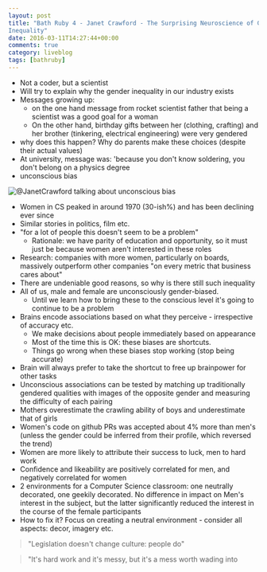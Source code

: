 ```yaml
---
layout: post
title: "Bath Ruby 4 - Janet Crawford - The Surprising Neuroscience of Gender
Inequality"
date: 2016-03-11T14:27:44+00:00
comments: true
category: liveblog
tags: [bathruby]
---
```


* Not a coder, but a scientist
* Will try to explain why the gender inequality in our industry exists
* Messages growing up:
  * on the one hand message from rocket scientist father that being a
  scientist was a good goal for a woman
  * On the other hand, birthday gifts between her (clothing, crafting) and her
  brother (tinkering, electrical engineering) were very gendered
* why does this happen? Why do parents make these choices (despite their
actual values)
* At university, message was: 'because you don't know soldering, you don't
belong on a physics degree
* unconscious bias

![@JanetCrawford talking about unconscious
bias](https://pbs.twimg.com/media/CdRn7iuW4AE6ksq.jpg)

* Women in CS peaked in around 1970 (30-ish%) and has been declining ever
since
* Similar stories in politics, film etc.
* "for a lot of people this doesn't seem to be a problem"
  * Rationale: we have parity of education and opportunity, so it must just be
  because women aren't interested in these roles
* Research: companies with more women, particularly on boards, massively
outperform other companies "on every metric that business cares about"
* There are undeniable good reasons, so why is there still such inequality
* All of us, male and female are unconsciously gender-biased.
  * Until we learn how to bring these to the conscious level it's going to
  continue to be a problem
* Brains encode associations based on what they perceive - irrespective of
accuracy etc.
  * We make decisions about people immediately based on appearance
  * Most of the time this is OK: these biases are shortcuts.
  * Things go wrong when these biases stop working (stop being accurate)
* Brain will always prefer to take the shortcut to free up brainpower for
other tasks
* Unconscious associations can be tested by matching up traditionally gendered
qualities with images of the opposite gender and measuring the difficulty of
each pairing
* Mothers overestimate the crawling ability of boys and underestimate that of
girls
* Women's code on github PRs was accepted about 4% more than men's (unless the
gender could be inferred from their profile, which reversed the trend)
* Women are more likely to attribute their success to luck, men to hard work
* Confidence and likeability are positively correlated for men, and negatively
correlated for women
* 2 environments for a Computer Science classroom: one neutrally decorated,
one geekily decorated. No difference in impact on Men's interest in the
subject, but the latter significantly reduced the interest in the course of
the female participants
* How to fix it? Focus on creating a neutral environment - consider all
aspects: decor, imagery etc.

> "Legislation doesn't change culture: people do"

> "It's hard work and it's messy, but it's a mess worth wading into

